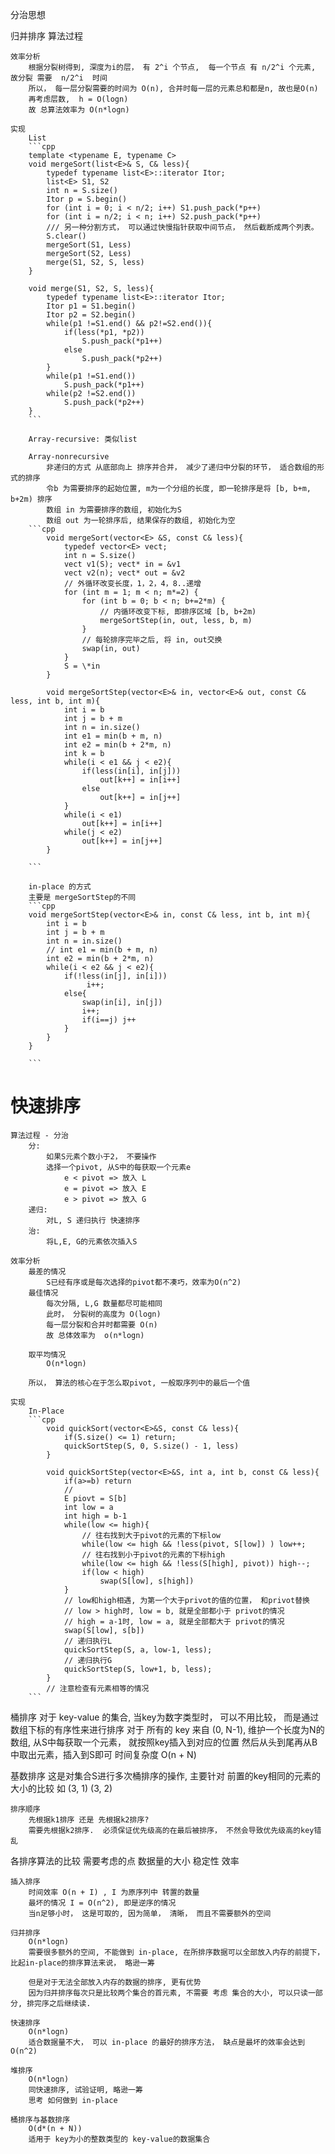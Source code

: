 分治思想

归并排序
    算法过程

    效率分析
        根据分裂树得到, 深度为i的层， 有 2^i 个节点,  每一个节点 有 n/2^i 个元素, 故分裂 需要  n/2^i  时间
        所以， 每一层分裂需要的时间为 O(n), 合并时每一层的元素总和都是n, 故也是O(n)
        再考虑层数,  h = O(logn)
        故 总算法效率为 O(n*logn)

    实现
        List
        ```cpp
        template <typename E, typename C>
        void mergeSort(list<E>& S, C& less){
            typedef typename list<E>::iterator Itor;
            list<E> S1, S2
            int n = S.size()
            Itor p = S.begin()
            for (int i = 0; i < n/2; i++) S1.push_pack(*p++)
            for (int i = n/2; i < n; i++) S2.push_pack(*p++)
            /// 另一种分割方式， 可以通过快慢指针获取中间节点， 然后截断成两个列表。
            S.clear()
            mergeSort(S1, Less)
            mergeSort(S2, Less)
            merge(S1, S2, S, less)
        }

        void merge(S1, S2, S, less){
            typedef typename list<E>::iterator Itor;
            Itor p1 = S1.begin()
            Itor p2 = S2.begin()
            while(p1 !=S1.end() && p2!=S2.end()){
                if(less(*p1, *p2))
                    S.push_pack(*p1++)
                else
                    S.push_pack(*p2++)
            }
            while(p1 !=S1.end())
                S.push_pack(*p1++)
            while(p2 !=S2.end())
                S.push_pack(*p2++)
        }
        ```

        Array-recursive: 类似list

        Array-nonrecursive
            非递归的方式 从底部向上 排序并合并， 减少了递归中分裂的环节， 适合数组的形式的排序
            令b 为需要排序的起始位置, m为一个分组的长度, 即一轮排序是将 [b, b+m, b+2m) 排序
            数组 in 为需要排序的数组, 初始化为S
            数组 out 为一轮排序后, 结果保存的数组, 初始化为空
        ```cpp
            void mergeSort(vector<E> &S, const C& less){
                typedef vector<E> vect;
                int n = S.size()
                vect v1(S); vect* in = &v1
                vect v2(n); vect* out = &v2
                // 外循环改变长度，1，2，4，8..递增
                for (int m = 1; m < n; m*=2) {
                    for (int b = 0; b < n; b+=2*m) {
                        // 内循环改变下标, 即排序区域 [b, b+2m)
                        mergeSortStep(in, out, less, b, m)
                    }
                    // 每轮排序完毕之后, 将 in, out交换
                    swap(in, out)
                }
                S = \*in
            }

            void mergeSortStep(vector<E>& in, vector<E>& out, const C& less, int b, int m){
                int i = b
                int j = b + m
                int n = in.size()
                int e1 = min(b + m, n)
                int e2 = min(b + 2*m, n)
                int k = b
                while(i < e1 && j < e2){
                    if(less(in[i], in[j]))
                        out[k++] = in[i++]
                    else
                        out[k++] = in[j++]
                }
                while(i < e1)
                    out[k++] = in[i++]
                while(j < e2)
                    out[k++] = in[j++]
            }

        ```

        in-place 的方式
        主要是 mergeSortStep的不同
        ```cpp
        void mergeSortStep(vector<E>& in, const C& less, int b, int m){
            int i = b
            int j = b + m
            int n = in.size()
            // int e1 = min(b + m, n)
            int e2 = min(b + 2*m, n)
            while(i < e2 && j < e2){
                if(!less(in[j], in[i]))
                     i++;
                else{
                    swap(in[i], in[j])
                    i++;
                    if(i==j) j++
                }
            }
        }

        ```

# 快速排序
    算法过程 - 分治
        分:
            如果S元素个数小于2， 不要操作
            选择一个pivot, 从S中的每获取一个元素e
                e < pivot => 放入 L
                e = pivot => 放入 E
                e > pivot => 放入 G
        递归:
            对L, S 递归执行 快速排序
        治:
            将L,E, G的元素依次插入S

    效率分析
        最差的情况
            S已经有序或是每次选择的pivot都不凑巧，效率为O(n^2)
        最佳情况
            每次分隔, L,G 数量都尽可能相同
            此时， 分裂树的高度为 O(logn)
            每一层分裂和合并时都需要 O(n)
            故 总体效率为  o(n*logn)

        取平均情况
            O(n*logn)

        所以， 算法的核心在于怎么取pivot, 一般取序列中的最后一个值

    实现
        In-Place
        ```cpp
            void quickSort(vector<E>&S, const C& less){
                if(S.size() <= 1) return;
                quickSortStep(S, 0, S.size() - 1, less)
            }

            void quickSortStep(vector<E>&S, int a, int b, const C& less){
                if(a>=b) return
                //    
                E piovt = S[b]
                int low = a
                int high = b-1
                while(low <= high){
                    // 往右找到大于pivot的元素的下标low
                    while(low <= high && !less(pivot, S[low]) ) low++;
                    // 往右找到小于pivot的元素的下标high
                    while(low <= high && !less(S[high], pivot)) high--;
                    if(low < high)
                        swap(S[low], s[high])
                }
                // low和high相遇, 为第一个大于privot的值的位置， 和privot替换
                // low > high时, low = b, 就是全部都小于 privot的情况
                // high = a-1时, low = a, 就是全部都大于 privot的情况
                swap(S[low], s[b])
                // 递归执行L
                quickSortStep(S, a, low-1, less);
                // 递归执行G
                quickSortStep(S, low+1, b, less);
            }
            // 注意检查有元素相等的情况
        ```

桶排序
    对于 key-value 的集合, 当key为数字类型时， 可以不用比较， 而是通过数组下标的有序性来进行排序
    对于 所有的 key 来自 (0, N-1), 维护一个长度为N的数组, 从S中每获取一个元素， 就按照key插入到对应的位置
    然后从头到尾再从B中取出元素，插入到S即可
    时间复杂度
        O(n + N)

基数排序
    这是对集合S进行多次桶排序的操作, 主要针对 前置的key相同的元素的大小的比较
    如 (3, 1) (3, 2)

    排序顺序
        先根据k1排序 还是 先根据k2排序?
        需要先根据k2排序.  必须保证优先级高的在最后被排序， 不然会导致优先级高的key错乱

各排序算法的比较
    需要考虑的点
        数据量的大小
        稳定性
        效率

    插入排序
        时间效率 O(n + I) , I 为原序列中 转置的数量
        最坏的情况 I = O(n^2), 即是逆序的情况
        当n足够小时， 这是可取的, 因为简单， 清晰， 而且不需要额外的空间

    归并排序
        O(n*logn)
        需要很多额外的空间, 不能做到 in-place, 在所排序数据可以全部放入内存的前提下， 比起in-place的排序算法来说， 略逊一筹

        但是对于无法全部放入内存的数据的排序, 更有优势
        因为归并排序每次只是比较两个集合的首元素, 不需要 考虑 集合的大小, 可以只读一部分, 排完序之后继续读.

    快速排序
        O(n*logn)
        适合数据量不大， 可以 in-place 的最好的排序方法， 缺点是最坏的效率会达到O(n^2)

    堆排序
        O(n*logn)
        同快速排序, 试验证明, 略逊一筹
        思考 如何做到 in-place

    桶排序与基数排序
        O(d*(n + N))
        适用于 key为小的整数类型的 key-value的数据集合
